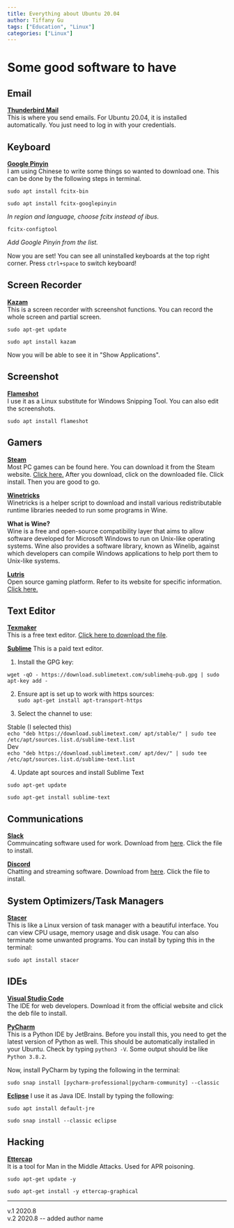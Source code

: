 ```yaml
---
title: Everything about Ubuntu 20.04
author: Tiffany Gu
tags: ["Education", "Linux"] 
categories: ["Linux"]
---
```


# Some good software to have


## Email
<ins>__Thunderbird Mail__</ins>  
This is where you send emails. For Ubuntu 20.04, it is installed automatically. You just need to log in with your credentials. 

## Keyboard
<ins>__Google Pinyin__</ins>  
I am using Chinese to write some things so wanted to download one. This can be done by the following steps in terminal.

`sudo apt install fcitx-bin`

`sudo apt install fcitx-googlepinyin`

*In region and language, choose fcitx instead of ibus.*

`fcitx-configtool`

*Add Google Pinyin from the list.*

Now you are set! You can see all uninstalled keyboards at the top right corner. Press `ctrl+space` to switch keyboard!


## Screen Recorder
<ins>__Kazam__</ins>  
This is a screen recorder with screenshot functions. You can record the whole screen and partial screen.

`sudo apt-get update`

`sudo apt install kazam`  

Now you will be able to see it in "Show Applications".

## Screenshot
<ins>__Flameshot__</ins>   
I use it as a Linux substitute for Windows Snipping Tool. You can also edit the screenshots.

`sudo apt install flameshot`

## Gamers
<ins>__Steam__</ins>  
Most PC games can be found here. You can download it from the Steam website. [Click here.](https://store.steampowered.com/about/) After you download, click on the downloaded file. Click install. Then you are good to go.

<ins>__Winetricks__</ins>  
Winetricks is a helper script to download and install various redistributable runtime libraries needed to run some programs in Wine.  

__What is Wine?__  
Wine is a free and open-source compatibility layer that aims to allow software developed for Microsoft Windows to run on Unix-like operating systems. Wine also provides a software library, known as Winelib, against which developers can compile Windows applications to help port them to Unix-like systems.

<ins>__Lutris__</ins>    
Open source gaming platform. Refer to its website for specific information. [Click here.](https://lutris.net/) 
 
## Text Editor
<ins>__Texmaker__</ins>  
This is a free text editor. [Click here to download the file](https://www.xm1math.net/texmaker/download.html).  

<ins>__Sublime__</ins> 
This is a paid text editor.  

1. Install the GPG key:

`wget -qO - https://download.sublimetext.com/sublimehq-pub.gpg | sudo apt-key add -`  

2. Ensure apt is set up to work with https sources:  
`sudo apt-get install apt-transport-https`   

3. Select the channel to use:  

Stable (I selected this)  
`echo "deb https://download.sublimetext.com/ apt/stable/" | sudo tee /etc/apt/sources.list.d/sublime-text.list`  
Dev  
`echo "deb https://download.sublimetext.com/ apt/dev/" | sudo tee /etc/apt/sources.list.d/sublime-text.list`  

4. Update apt sources and install Sublime Text   

`sudo apt-get update`   

`sudo apt-get install sublime-text`  

## Communications
<ins>__Slack__</ins>  
Commuincating software used for work.
Download from [here](https://slack.com/intl/en-ca/downloads/linux). Click the file to install. 

<ins>__Discord__</ins>  
Chatting and streaming software. 
Download from [here](https://discord.com/). Click the file to install. 

## System Optimizers/Task Managers
<ins>__Stacer__</ins>  
This is like a Linux version of task manager with a beautiful interface. You can view CPU usage, memory usage and disk usage. You can also terminate some unwanted programs.
You can install by typing this in the terminal: 

`sudo apt install stacer`


## IDEs
<ins>__Visual Studio Code__</ins>  
The IDE for web developers.
Download it from the official website and click the deb file to install.

<ins>__PyCharm__</ins>  
This is a Python IDE by JetBrains. Before you install this, you need to get the latest version of Python as well. This should be automatically installed in your Ubuntu. Check by typing `python3 -V`. Some output should be like `Python 3.8.2`.

Now, install PyCharm by typing the following in the terminal:

`sudo snap install [pycharm-professional|pycharm-community] --classic`


<ins>__Eclipse__</ins>
I use it as Java IDE. Install by typing the following:

`sudo apt install default-jre`

`sudo snap install --classic eclipse`

## Hacking
<ins>__Ettercap__</ins>  
It is a tool for Man in the Middle Attacks. Used for APR poisoning.

`sudo apt-get update -y`   

`sudo apt-get install -y ettercap-graphical`   

--- 
v.1 2020.8  
v.2 2020.8 -- added author name

